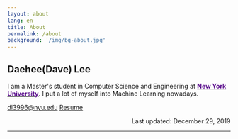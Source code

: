 ```yaml
---
layout: about
lang: en
title: About
permalink: /about
background: '/img/bg-about.jpg'
---
```

<div>
<h2>Daehee(Dave) Lee</h2>
<p> I am a Master's student in Computer Science and Engineering at <a href="https://www.nyu.edu/"><strong><span style="color: #5b0e8d;">New York University</span></strong></a>. I put a lot of myself into Machine Learning nowadays. </p>
</div>

<a href="mailto:dl3996@nyu.edu">dl3996@nyu.edu</a>
<a href="https://drive.google.com/file/d/1EkFH9sSTRSjitkpWr8pl9crnUEIsC_Cq/view?usp=sharing">Resume</a>

<p style="text-align:right;"> Last updated: December 29, 2019 </p>
<hr>

<!-- <div class="row">
  <div class="col-md-4"><img src="/img/profile/profile.png" alt="Responsive image" class="img-responsive"></div>
  <div class="col-md-8">I am a Master's student in Computer Science and Engineering at New York University. I put a lot of myself into Machine Learning nowadays.</div>
</div> -->

<!-- About this blog -->

<!-- This is the base Jekyll theme!. You can find out more info about customizing your Jekyll theme, as well as basic Jekyll usage documentation at [jekyllrb.com](https://jekyllrb.com/) -->

<!-- You can find the source code for Minima at GitHub:
[jekyll][jekyll-organization] /
[minima](https://github.com/jekyll/minima) -->

<!-- You can find the source code for Jekyll at GitHub:
[jekyll][jekyll-organization] /
[jekyll](https://github.com/jekyll/jekyll) -->


<!-- [jekyll-organization]: https://github.com/jekyll -->
